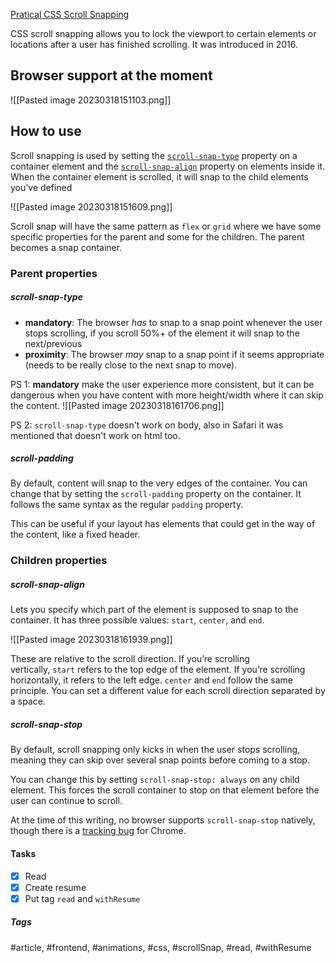 [Pratical CSS Scroll Snapping](https://css-tricks.com/practical-css-scroll-snapping)

CSS scroll snapping allows you to lock the viewport to certain elements or locations after a user has finished scrolling.
It was introduced in 2016.

## Browser support at the moment

![[Pasted image 20230318151103.png]]

## How to use

Scroll snapping is used by setting the [`scroll-snap-type`](https://www.w3.org/TR/css-scroll-snap-1/#scroll-snap-type) property on a container element and the [`scroll-snap-align`](https://www.w3.org/TR/css-scroll-snap-1/#scroll-snap-align) property on elements inside it. When the container element is scrolled, it will snap to the child elements you’ve defined

![[Pasted image 20230318151609.png]]

Scroll snap will have the same pattern as `flex` or `grid` where we have some specific properties for the parent and some for the children. The parent becomes a snap container.

### Parent properties

##### scroll-snap-type

- **mandatory**: The browser *has* to snap to a snap point whenever the user stops scrolling, if you scroll 50%+ of the element it will snap to the next/previous
- **proximity**:  The browser *may* snap to a snap point if it seems appropriate (needs to be really close to the next snap to move).

PS 1: **mandatory** make the user experience more consistent, but it can be dangerous when you have content with more height/width where it can skip the content.
![[Pasted image 20230318161706.png]]

PS 2: `scroll-snap-type` doesn't work on body, also in Safari it was mentioned that doesn't work on html too.

##### scroll-padding

By default, content will snap to the very edges of the container. You can change that by setting the `scroll-padding` property on the container. It follows the same syntax as the regular `padding` property.

This can be useful if your layout has elements that could get in the way of the content, like a fixed header.

### Children properties

##### scroll-snap-align

Lets you specify which part of the element is supposed to snap to the container. It has three possible values: `start`, `center`, and `end`.

![[Pasted image 20230318161939.png]]

These are relative to the scroll direction. If you’re scrolling vertically, `start` refers to the top edge of the element. If you’re scrolling horizontally, it refers to the left edge. `center` and `end` follow the same principle. You can set a different value for each scroll direction separated by a space.

##### scroll-snap-stop

By default, scroll snapping only kicks in when the user stops scrolling, meaning they can skip over several snap points before coming to a stop.

You can change this by setting `scroll-snap-stop: always` on any child element. This forces the scroll container to stop on that element before the user can continue to scroll.

At the time of this writing, no browser supports `scroll-snap-stop` natively, though there is a [tracking bug](https://bugs.chromium.org/p/chromium/issues/detail?id=823998) for Chrome.

#### Tasks
- [x] Read
- [x] Create resume
- [x] Put tag `read` and `withResume`

##### Tags
#article, #frontend, #animations, #css, #scrollSnap, #read, #withResume
